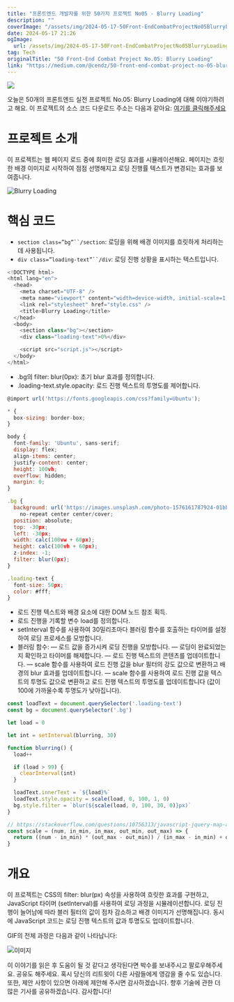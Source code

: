 ```yaml
---
title: "프론트엔드 개발자를 위한 50가지 프로젝트 No05 - Blurry Loading"
description: ""
coverImage: "/assets/img/2024-05-17-50Front-EndCombatProjectNo05BlurryLoading_0.png"
date: 2024-05-17 21:26
ogImage: 
  url: /assets/img/2024-05-17-50Front-EndCombatProjectNo05BlurryLoading_0.png
tag: Tech
originalTitle: "50 Front-End Combat Project No.05: Blurry Loading"
link: "https://medium.com/@cendz/50-front-end-combat-project-no-05-blurry-loading-f139fe89f562"
---
```



<img src="/assets/img/2024-05-17-50Front-EndCombatProjectNo05BlurryLoading_0.png" />

오늘은 50개의 프론트엔드 실전 프로젝트 No.05: Blurry Loading에 대해 이야기하려고 해요. 이 프로젝트의 소스 코드 다운로드 주소는 다음과 같아요: [여기를 클릭해주세요](https://github.com/bradtraversy/50projects50days/tree/master/blurry-loading)

# 프로젝트 소개

이 프로젝트는 웹 페이지 로드 중에 희미한 로딩 효과를 시뮬레이션해요. 페이지는 흐릿한 배경 이미지로 시작하여 점점 선명해지고 로딩 진행률 텍스트가 변경되는 효과를 보여줍니다.

<div class="content-ad"></div>


![Blurry Loading](/assets/img/2024-05-17-50Front-EndCombatProjectNo05BlurryLoading_1.png)

# 핵심 코드

- `section class=”bg”``/section`: 로딩을 위해 배경 이미지를 흐릿하게 처리하는 데 사용됩니다.
- `div class=”loading-text”``/div`: 로딩 진행 상황을 표시하는 텍스트입니다.

```js
<!DOCTYPE html>
<html lang="en">
  <head>
    <meta charset="UTF-8" />
    <meta name="viewport" content="width=device-width, initial-scale=1.0" />
    <link rel="stylesheet" href="style.css" />
    <title>Blurry Loading</title>
  </head>
  <body>
    <section class="bg"></section>
    <div class="loading-text">0%</div>

    <script src="script.js"></script>
  </body>
</html>
```

<div class="content-ad"></div>

- .bg의 filter: blur(0px): 초기 blur 효과를 정의합니다.
- .loading-text.style.opacity: 로드 진행 텍스트의 투명도를 제어합니다.

```js
@import url('https://fonts.googleapis.com/css?family=Ubuntu');

* {
  box-sizing: border-box;
}

body {
  font-family: 'Ubuntu', sans-serif;
  display: flex;
  align-items: center;
  justify-content: center;
  height: 100vh;
  overflow: hidden;
  margin: 0;
}

.bg {
  background: url('https://images.unsplash.com/photo-1576161787924-01bb08dad4a4?ixlib=rb-1.2.1&ixid=eyJhcHBfaWQiOjEyMDd9&auto=format&fit=crop&w=2104&q=80')
    no-repeat center center/cover;
  position: absolute;
  top: -30px;
  left: -30px;
  width: calc(100vw + 60px);
  height: calc(100vh + 60px);
  z-index: -1;
  filter: blur(0px);
}

.loading-text {
  font-size: 50px;
  color: #fff;
}
```

- 로드 진행 텍스트와 배경 요소에 대한 DOM 노드 참조 획득.
- 로드 진행을 기록할 변수 load를 정의합니다.
- setInterval 함수를 사용하여 30밀리초마다 블러링 함수를 호출하는 타이머를 설정하여 로딩 프로세스를 모방합니다.
- 블러링 함수:
— 로드 값을 증가시켜 로딩 진행을 모방합니다.
— 로딩이 완료되었는지 확인하고 타이머를 해제합니다.
— 로드 진행 텍스트의 콘텐츠를 업데이트합니다.
— scale 함수를 사용하여 로드 진행 값을 blur 필터의 강도 값으로 변환하고 배경의 blur 효과를 업데이트합니다.
— scale 함수를 사용하여 로드 진행 값을 텍스트의 투명도 값으로 변환하고 로드 진행 텍스트의 투명도를 업데이트합니다 (값이 100에 가까울수록 투명도가 낮아집니다).

```js
const loadText = document.querySelector('.loading-text')
const bg = document.querySelector('.bg')

let load = 0

let int = setInterval(blurring, 30)

function blurring() {
  load++

  if (load > 99) {
    clearInterval(int)
  }

  loadText.innerText = `${load}%`
  loadText.style.opacity = scale(load, 0, 100, 1, 0)
  bg.style.filter = `blur(${scale(load, 0, 100, 30, 0)}px)`
}

// https://stackoverflow.com/questions/10756313/javascript-jquery-map-a-range-of-numbers-to-another-range-of-numbers
const scale = (num, in_min, in_max, out_min, out_max) => {
  return ((num - in_min) * (out_max - out_min)) / (in_max - in_min) + out_min
}
```

<div class="content-ad"></div>

# 개요

이 프로젝트는 CSS의 filter: blur(px) 속성을 사용하여 흐릿한 효과를 구현하고, JavaScript 타이머 (setInterval)를 사용하여 로딩 과정을 시뮬레이션합니다. 로딩 진행이 늘어남에 따라 블러 필터의 값이 점차 감소하고 배경 이미지가 선명해집니다. 동시에 JavaScript 코드는 로딩 진행 텍스트의 값과 투명도도 업데이트합니다.

GIF의 전체 과정은 다음과 같이 나타납니다:

![이미지](/assets/img/2024-05-17-50Front-EndCombatProjectNo05BlurryLoading_2.png)

<div class="content-ad"></div>

이 이야기를 읽은 후 도움이 될 것 같다고 생각된다면 박수를 보내주시고 팔로우해주세요. 공유도 해주세요. 혹시 당신의 리트윗이 다른 사람들에게 영감을 줄 수도 있습니다. 또한, 제안 사항이 있으면 아래에 제안해 주시면 감사하겠습니다. 향후 기술에 관한 더 많은 기사를 공유하겠습니다. 감사합니다!